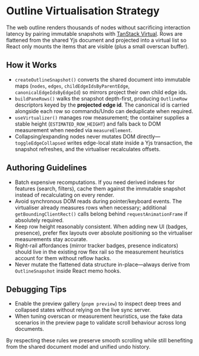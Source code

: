 # Outline Virtualisation Strategy

The web outline renders thousands of nodes without sacrificing interaction latency by pairing immutable snapshots with
[TanStack Virtual](https://tanstack.com/virtual). Rows are flattened from the shared Yjs document and projected into a
virtual list so React only mounts the items that are visible (plus a small overscan buffer).

## How it Works
- `createOutlineSnapshot()` converts the shared document into immutable maps (`nodes`, `edges`, `childEdgeIdsByParentEdge`, `canonicalEdgeIdsByEdgeId`) so mirrors project their own child edge ids.
- `buildPaneRows()` walks the snapshot depth-first, producing `OutlineRow` descriptors keyed by the **projected edge id**. The canonical id is carried alongside each row so commands/Undo can deduplicate when required.
- `useVirtualizer()` manages row measurement; the container supplies a stable height (`ESTIMATED_ROW_HEIGHT`) and falls
  back to DOM measurement when needed via `measureElement`.
- Collapsing/expanding nodes never mutates DOM directly—`toggleEdgeCollapsed` writes edge-local state inside a Yjs
  transaction, the snapshot refreshes, and the virtualiser recalculates offsets.

## Authoring Guidelines
- Batch expensive recomputations. If you need derived indexes for features (search, filters), cache them against the
  immutable snapshot instead of recalculating on every render.
- Avoid synchronous DOM reads during pointer/keyboard events. The virtualiser already measures rows when necessary;
  additional `getBoundingClientRect()` calls belong behind `requestAnimationFrame` if absolutely required.
- Keep row height reasonably consistent. When adding new UI (badges, presence), prefer flex layouts over absolute
  positioning so the virtualiser measurements stay accurate.
- Right-rail affordances (mirror tracker badges, presence indicators) should live in the existing row flex rail so the
  measurement heuristics account for them without reflow hacks.
- Never mutate the flattened data structure in-place—always derive from `OutlineSnapshot` inside React memo hooks.

## Debugging Tips
- Enable the preview gallery (`pnpm preview`) to inspect deep trees and collapsed states without relying on the live
  sync server.
- When tuning overscan or measurement heuristics, use the fake data scenarios in the preview page to validate scroll
  behaviour across long documents.

By respecting these rules we preserve smooth scrolling while still benefiting from the shared document model and unified
undo history.
